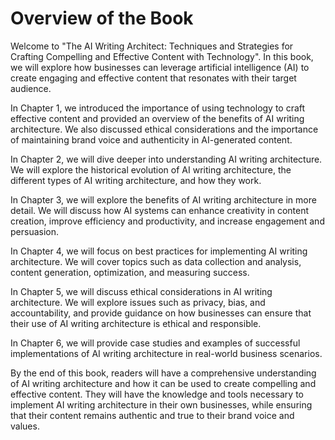Overview of the Book
=============================================

Welcome to "The AI Writing Architect: Techniques and Strategies for Crafting Compelling and Effective Content with Technology". In this book, we will explore how businesses can leverage artificial intelligence (AI) to create engaging and effective content that resonates with their target audience.

In Chapter 1, we introduced the importance of using technology to craft effective content and provided an overview of the benefits of AI writing architecture. We also discussed ethical considerations and the importance of maintaining brand voice and authenticity in AI-generated content.

In Chapter 2, we will dive deeper into understanding AI writing architecture. We will explore the historical evolution of AI writing architecture, the different types of AI writing architecture, and how they work.

In Chapter 3, we will explore the benefits of AI writing architecture in more detail. We will discuss how AI systems can enhance creativity in content creation, improve efficiency and productivity, and increase engagement and persuasion.

In Chapter 4, we will focus on best practices for implementing AI writing architecture. We will cover topics such as data collection and analysis, content generation, optimization, and measuring success.

In Chapter 5, we will discuss ethical considerations in AI writing architecture. We will explore issues such as privacy, bias, and accountability, and provide guidance on how businesses can ensure that their use of AI writing architecture is ethical and responsible.

In Chapter 6, we will provide case studies and examples of successful implementations of AI writing architecture in real-world business scenarios.

By the end of this book, readers will have a comprehensive understanding of AI writing architecture and how it can be used to create compelling and effective content. They will have the knowledge and tools necessary to implement AI writing architecture in their own businesses, while ensuring that their content remains authentic and true to their brand voice and values.


